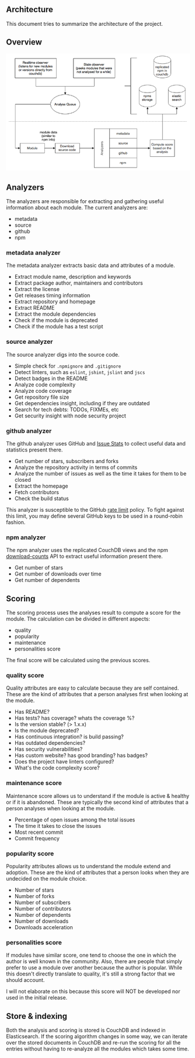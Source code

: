 ## Architecture

This document tries to summarize the architecture of the project.


## Overview

![Overview](./diagrams/npms-analyzer-overview.png)


## Analyzers

The analyzers are responsible for extracting and gathering useful information about each module. The current analyzers are:

- metadata
- source
- github
- npm


### metadata analyzer

The metadata analyzer extracts basic data and attributes of a module.

- Extract module name, description and keywords
- Extract package author, maintainers and contributors
- Extract the license
- Get releases timing information
- Extract repository and homepage
- Extract README
- Extract the module dependencies
- Check if the module is deprecated
- Check if the module has a test script

### source analyzer

The source analyzer digs into the source code.

- Simple check for `.npmignore` and `.gitignore`
- Detect linters, such as `eslint`, `jshint`, `jslint` and `jscs`
- Detect badges in the README
- Analyze code complexity
- Analyze code coverage
- Get repository file size
- Get dependencies insight, including if they are outdated
- Search for tech debts: TODOs, FIXMEs, etc
- Get security insight with node security project

### github analyzer

The github analyzer uses GitHub and [Issue Stats](http://issuestats.com/) to collect useful data and statistics
present there.

- Get number of stars, subscribers and forks
- Analyze the repository activity in terms of commits
- Analyze the number of issues as well as the time it takes for them to be closed
- Extract the homepage
- Fetch contributors
- Check the build status

This analyzer is susceptible to the GitHub [rate limit](https://developer.github.com/v3/rate_limit/) policy. To fight
against this limit, you may define several GitHub keys to be used in a round-robin fashion.

### npm analyzer

The npm analyzer uses the replicated CouchDB views and the npm [download-counts](https://github.com/npm/download-counts)
API to extract useful information present there.

- Get number of stars
- Get number of downloads over time
- Get number of dependents


## Scoring

The scoring process uses the analyses result to compute a score for the module. The calculation can be divided in different aspects:

- quality
- popularity
- maintenance
- personalities score

The final score will be calculated using the previous scores.


### quality score

Quality attributes are easy to calculate because they are self contained. These are the kind of attributes that a person analyses first when looking at the module.

- Has README?
- Has tests? has coverage? whats the coverage %?
- Is the version stable? (> 1.x.x)
- Is the module deprecated?
- Has continuous integration? is build passing?
- Has outdated dependencies?
- Has security vulnerabilities?
- Has custom website? has good branding? has badges?
- Does the project have linters configured?
- What's the code complexity score?

### maintenance score

Maintenance score allows us to understand if the module is active & healthy or if it is abandoned. These are typically the second kind of attributes that a person analyses when looking at the module.

- Percentage of open issues among the total issues
- The time it takes to close the issues
- Most recent commit
- Commit frequency

### popularity score

Popularity attributes allows us to understand the module extend and adoption. These are the kind of attributes that a person looks when they are undecided on the module choice.

- Number of stars
- Number of forks
- Number of subscribers
- Number of contributors
- Number of dependents
- Number of downloads
- Downloads acceleration

### personalities score

If modules have similar score, one tend to choose the one in which the author is well known in the community. Also, there are people that simply prefer to use a module over another because the author is popular. While this doesn't directly translate to quality, it's still a strong factor that we should account.

I will not elaborate on this because this score will NOT be developed nor used in the initial release.


## Store & indexing

Both the analysis and scoring is stored is CouchDB and indexed in Elasticsearch. If the scoring algorithm changes in
some way, we can iterate over the stored documents in CouchDB and re-run the scoring for all the entries without having
to re-analyze all the modules which takes some time.
